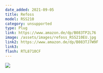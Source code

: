 ```yaml
---
date_added: 2021-09-05
title: Refoss 
model: RSS210
category: unsupported
type: Plug
link: https://www.amazon.de/dp/B083TP2L76
image: /assets/images/refoss_RSS210EU.jpg
link2: https://www.amazon.de/dp/B083TJ7W9F
link3: 
flash: RTL8710CF
---
```

![](/assets/images/refoss_RSS210EU_pcb.jpg)